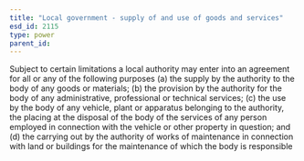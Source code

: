 ```yaml
---
title: "Local government - supply of and use of goods and services"
esd_id: 2115
type: power
parent_id:  
---
```


Subject to certain limitations a local authority may enter into an agreement for all or any of the following purposes  (a) the supply by the authority to the body of any goods or materials;  (b) the provision by the authority for the body of any administrative, professional or technical services;  (c) the use by the body of any vehicle, plant or apparatus belonging to the authority, the placing at the disposal of the body of the services of any person employed in connection with the vehicle or other property in question; and  (d) the carrying out by the authority of works of maintenance in connection with land or buildings for the maintenance of which the body is responsible

